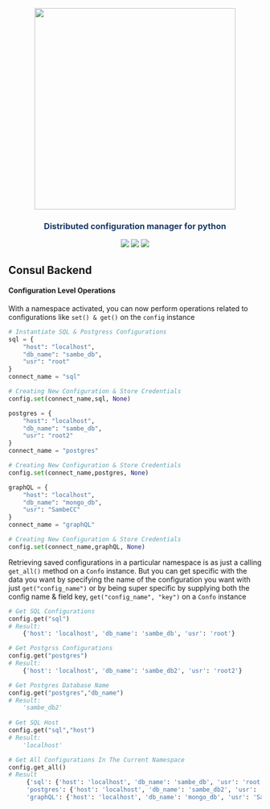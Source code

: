 


<p align="center"><img src="https://raw.githubusercontent.com/sambe-consulting/confo/master/assets/logo.png" width="400"></p>

<p align="center"><h3 style="color: #193967; text-align: center">Distributed configuration manager for python</h3></p>

<p align="center">
<a href="https://github.com/sambe-consulting/confo/actions/workflows/pytest-workflow.yml"><img src="https://github.com/sambe-consulting/confo/actions/workflows/pytest-workflow.yml/badge.svg"></a>
<a href="https://houndci.com"><img src="https://img.shields.io/badge/Reviewed_by-Hound-8E64B0.svg"></a>
<a href="https://github.com/apache/zookeeper/blob/master/LICENSE.txt"><img src="https://img.shields.io/github/license/apache/zookeeper"></a>


</p>

## Consul Backend
#### Configuration Level Operations

With a namespace activated, you can now perform operations related to configurations like `set() & get()` on the `config` instance

```python
# Instantiate SQL & Postgress Configurations
sql = {
    "host": "localhost",
    "db_name": "sambe_db",
    "usr": "root"
}
connect_name = "sql"

# Creating New Configuration & Store Credentials
config.set(connect_name,sql, None)

postgres = {
    "host": "localhost",
    "db_name": "sambe_db",
    "usr": "root2"
}
connect_name = "postgres"

# Creating New Configuration & Store Credentials
config.set(connect_name,postgres, None)

graphQL = {
    "host": "localhost",
    "db_name": "mongo_db",
    "usr": "SambeCC"
}
connect_name = "graphQL"

# Creating New Configuration & Store Credentials
config.set(connect_name,graphQL, None)

```

Retrieving saved configurations in a particular namespace is as just a calling `get_all()` method on a `Confo` instance. But you can get specific with the data you want by specifying the name of the configuration you want with just `get("config_name")` or by being super specific by supplying both the config name & field key, `get("config_name", "key")` on a `Confo` instance

```python
# Get SQL Configurations
config.get("sql")
# Result:
    {'host': 'localhost', 'db_name': 'sambe_db', 'usr': 'root'}

# Get Postgrss Configurations
config.get("postgres")
# Result:
    {'host': 'localhost', 'db_name': 'sambe_db2', 'usr': 'root2'}

# Get Postgres Database Name
config.get("postgres","db_name")
# Result:
    'sambe_db2'
    
# Get SQL Host
config.get("sql","host")
# Result:
    'localhost'

# Get All Configurations In The Current Namespace
config.get_all()
# Result
     {'sql': {'host': 'localhost', 'db_name': 'sambe_db', 'usr': 'root'},
     'postgres': {'host': 'localhost', 'db_name': 'sambe_db2', 'usr': 'root2'},
     'graphQL': {'host': 'localhost', 'db_name': 'mongo_db', 'usr': 'SambeCC'}} 

```

